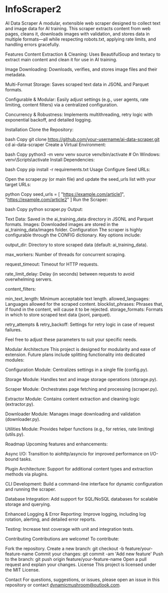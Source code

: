 # InfoScraper2

AI Data Scraper
A modular, extensible web scraper designed to collect text and image data for AI training. This scraper extracts content from web pages, cleans it, downloads images with validation, and stores data in multiple formats—all while respecting robots.txt, applying rate limits, and handling errors gracefully.

Features
Content Extraction & Cleaning:
Uses BeautifulSoup and textacy to extract main content and clean it for use in AI training.

Image Downloading:
Downloads, verifies, and stores image files and their metadata.

Multi-Format Storage:
Saves scraped text data in JSONL and Parquet formats.

Configurable & Modular:
Easily adjust settings (e.g., user agents, rate limiting, content filters) via a centralized configuration.

Concurrency & Robustness:
Implements multithreading, retry logic with exponential backoff, and detailed logging.

Installation
Clone the Repository:

bash
Copy
git clone https://github.com/your-username/ai-data-scraper.git
cd ai-data-scraper
Create a Virtual Environment:

bash
Copy
python3 -m venv venv
source venv/bin/activate   # On Windows: venv\Scripts\activate
Install Dependencies:

bash
Copy
pip install -r requirements.txt
Usage
Configure Seed URLs:

Open the scraper.py (or main file) and update the seed_urls list with your target URLs:

python
Copy
seed_urls = [
    "https://example.com/article1",
    "https://example.com/article2"
]
Run the Scraper:

bash
Copy
python scraper.py
Output:

Text Data: Saved in the ai_training_data directory in JSONL and Parquet formats.
Images: Downloaded images are stored in the ai_training_data/images folder.
Configuration
The scraper is highly configurable through the CONFIG dictionary. Key options include:

output_dir:
Directory to store scraped data (default: ai_training_data).

max_workers:
Number of threads for concurrent scraping.

request_timeout:
Timeout for HTTP requests.

rate_limit_delay:
Delay (in seconds) between requests to avoid overwhelming servers.

content_filters:

min_text_length: Minimum acceptable text length.
allowed_languages: Languages allowed for the scraped content.
blocklist_phrases: Phrases that, if found in the content, will cause it to be rejected.
storage_formats:
Formats in which to store scraped text data (jsonl, parquet).

retry_attempts & retry_backoff:
Settings for retry logic in case of request failures.

Feel free to adjust these parameters to suit your specific needs.

Modular Architecture
This project is designed for modularity and ease of extension. Future plans include splitting functionality into dedicated modules:

Configuration Module:
Centralizes settings in a single file (config.py).

Storage Module:
Handles text and image storage operations (storage.py).

Scraper Module:
Orchestrates page fetching and processing (scraper.py).

Extractor Module:
Contains content extraction and cleaning logic (extractor.py).

Downloader Module:
Manages image downloading and validation (downloader.py).

Utilities Module:
Provides helper functions (e.g., for retries, rate limiting) (utils.py).

Roadmap
Upcoming features and enhancements:

Async I/O:
Transition to aiohttp/asyncio for improved performance on I/O-bound tasks.

Plugin Architecture:
Support for additional content types and extraction methods via plugins.

CLI Development:
Build a command-line interface for dynamic configuration and running the scraper.

Database Integration:
Add support for SQL/NoSQL databases for scalable storage and querying.

Enhanced Logging & Error Reporting:
Improve logging, including log rotation, alerting, and detailed error reports.

Testing:
Increase test coverage with unit and integration tests.

Contributing
Contributions are welcome! To contribute:

Fork the repository.
Create a new branch:
git checkout -b feature/your-feature-name
Commit your changes:
git commit -am 'Add new feature'
Push to the branch:
git push origin feature/your-feature-name
Open a pull request and explain your changes.
License
This project is licensed under the MIT License.

Contact
For questions, suggestions, or issues, please open an issue in this repository or contact dynamicmushroom@outlook.com.

